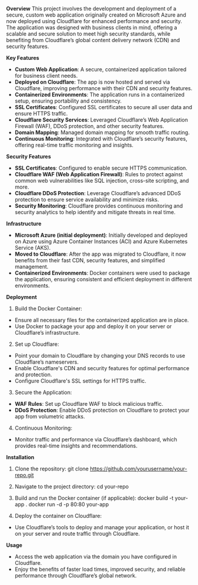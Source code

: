 **Overview**
This project involves the development and deployment of a secure, custom web application originally created on Microsoft Azure and now deployed using Cloudflare for enhanced performance and security. The application was designed with business clients in mind, offering a scalable and secure solution to meet high security standards, while benefiting from Cloudflare’s global content delivery network (CDN) and security features.

**Key Features**
* **Custom Web Application**: A secure, containerized application tailored for business client needs.
* **Deployed on Cloudflare**: The app is now hosted and served via Cloudflare, improving performance with their CDN and security features.
* **Containerized Environments**: The application runs in a containerized setup, ensuring portability and consistency.
* **SSL Certificates**: Configured SSL certificates to secure all user data and ensure HTTPS traffic.
* **Cloudflare Security Services**: Leveraged Cloudflare’s Web Application Firewall (WAF), DDoS protection, and other security features.
* **Domain Mapping**: Managed domain mapping for smooth traffic routing.
* **Continuous Monitoring**: Integrated with Cloudflare’s security features, offering real-time traffic monitoring and insights.

**Security Features**
* **SSL Certificates**: Configured to enable secure HTTPS communication.
* **Cloudflare WAF (Web Application Firewall)**: Rules to protect against common web vulnerabilities like SQL injection, cross-site scripting, and more.
* **Cloudflare DDoS Protection**: Leverage Cloudflare’s advanced DDoS protection to ensure service availability and minimize risks.
* **Security Monitoring**: Cloudflare provides continuous monitoring and security analytics to help identify and mitigate threats in real time.

**Infrastructure**
* **Microsoft Azure (initial deployment)**: Initially developed and deployed on Azure using Azure Container Instances (ACI) and Azure Kubernetes Service (AKS).
* **Moved to Cloudflare**: After the app was migrated to Cloudflare, it now benefits from their fast CDN, security features, and simplified management.
* **Containerized Environments**: Docker containers were used to package the application, ensuring consistent and efficient deployment in different environments.

**Deployment**
1. Build the Docker Container:
* Ensure all necessary files for the containerized application are in place.
* Use Docker to package your app and deploy it on your server or Cloudflare’s infrastructure.

2. Set up Cloudflare:
* Point your domain to Cloudflare by changing your DNS records to use Cloudflare’s nameservers.
* Enable Cloudflare's CDN and security features for optimal performance and protection.
* Configure Cloudflare's SSL settings for HTTPS traffic.

3. Secure the Application:
* **WAF Rules**: Set up Cloudflare WAF to block malicious traffic.
* **DDoS Protection**: Enable DDoS protection on Cloudflare to protect your app from volumetric attacks.

4. Continuous Monitoring:
* Monitor traffic and performance via Cloudflare’s dashboard, which provides real-time insights and recommendations.

**Installation**
1. Clone the repository:
git clone https://github.com/yourusername/your-repo.git

2. Navigate to the project directory:
cd your-repo

3. Build and run the Docker container (if applicable):
docker build -t your-app .
docker run -d -p 80:80 your-app

4. Deploy the container on Cloudflare:
* Use Cloudflare’s tools to deploy and manage your application, or host it on your server and route traffic through Cloudflare.

**Usage**
* Access the web application via the domain you have configured in Cloudflare.
* Enjoy the benefits of faster load times, improved security, and reliable performance through Cloudflare’s global network.
